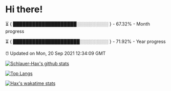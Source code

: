 # Hi there!

⏳ { ████████████████████░░░░░░░░░░ } - 67.32% - Month progress

⏳ { █████████████████████░░░░░░░░░ } - 71.92% - Year progress

⏰ Updated on Mon, 20 Sep 2021 12:34:09 GMT


[![Schlauer-Hax's github stats](https://github-readme-stats.vercel.app/api?username=Schlauer-Hax&show_icons=true&theme=dark&count_private=true)](https://github.com/Schlauer-Hax)


[![Top Langs](https://github-readme-stats.vercel.app/api/top-langs/?username=Schlauer-Hax&layout=compact&theme=dark)](https://github.com/Schlauer-Hax?tab=repositories)


[![Hax's wakatime stats](https://github-readme-stats.vercel.app/api/wakatime?username=Hax&theme=dark)](https://wakatime.com/@Hax)

